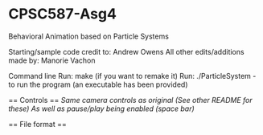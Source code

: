 # CPSC587-Asg4
Behavioral Animation based on Particle Systems 

Starting/sample code credit to: Andrew Owens
All other edits/additions made by: Manorie Vachon

Command line
Run: make (if you want to remake it)
Run: ./ParticleSystem - to run the program (an executable has been provided)

== Controls ==
*Same camera controls as original (See other README for these)*
*As well as pause/play being enabled (space bar)*



== File format ==

